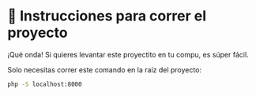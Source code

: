# 🚀 Instrucciones para correr el proyecto

¡Qué onda! Si quieres levantar este proyectito en tu compu, es súper fácil.

Solo necesitas correr este comando en la raíz del proyecto:

```bash
php -S localhost:8000
